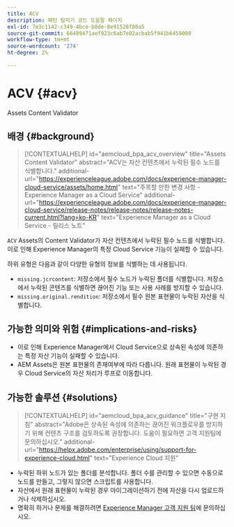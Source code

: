 ```yaml
---
title: ACV
description: 패턴 탐지기 코드 도움말 페이지
exl-id: 7e3c1142-c349-4bce-b8de-8e91528f80a5
source-git-commit: 66489471aef923c6ab7e02acbab5f941b6459000
workflow-type: tm+mt
source-wordcount: '274'
ht-degree: 2%

---
```


# ACV {#acv}

Assets Content Validator

## 배경 {#background}

>[!CONTEXTUALHELP]
>id="aemcloud_bpa_acv_overview"
>title="Assets Content Validator"
>abstract="ACV는 자산 컨텐츠에서 누락된 필수 노드를 식별합니다."
>additional-url="https://experienceleague.adobe.com/docs/experience-manager-cloud-service/assets/home.html" text="주목할 만한 변경 사항 - Experience Manager as a Cloud Service"
>additional-url="https://experienceleague.adobe.com/docs/experience-manager-cloud-service/release-notes/release-notes/release-notes-current.html?lang=ko-KR" text="Experience Manager as a Cloud Service - 릴리스 노트"

`ACV`  Assets의 Content Validator가 자산 컨텐츠에서 누락된 필수 노드를 식별합니다. 이로 인해 Experience Manager의 특정 Cloud Service 기능이 실패할 수 있습니다.

하위 유형은 다음과 같이 다양한 유형의 정보를 식별하는 데 사용됩니다.

* `missing.jcrcontent`: 저장소에서 필수 노드가 누락된 폴더를 식별합니다. 저장소에서 누락된 콘텐츠를 식별하면 끊어진 기능 또는 사용 사례를 방지할 수 있습니다.
* `missing.original.rendition`: 저장소에서 필수 원본 표현물이 누락된 자산을 식별합니다.

## 가능한 의미와 위험 {#implications-and-risks}

* 이로 인해 Experience Manager에서 Cloud Service으로 상속된 속성에 의존하는 특정 자산 기능이 실패할 수 있습니다.
* AEM Assets은 원본 표현물의 존재여부에 따라 다릅니다. 원래 표현물이 누락된 경우 Cloud Service의 자산 처리가 루프로 이동합니다.

## 가능한 솔루션 {#solutions}

>[!CONTEXTUALHELP]
>id="aemcloud_bpa_acv_guidance"
>title="구현 지침"
>abstract="Adobe은 상속된 속성에 의존하는 끊어진 워크플로우를 방지하기 위해 컨텐츠 구조를 검토하도록 권장합니다. 도움이 필요하면 고객 지원팀에 문의하십시오.&quot;
>additional-url="https://helpx.adobe.com/enterprise/using/support-for-experience-cloud.html" text="Experience Cloud 지원"

* 누락된 하위 노드가 있는 폴더를 분석합니다. 폴더 수를 관리할 수 있으면 수동으로 노드를 만들고, 그렇지 않으면 스크립트를 사용합니다.
* 자산에서 원래 표현물이 누락된 경우 마이그레이션하기 전에 자산을 다시 업로드하거나 삭제하십시오.
* 명확히 하거나 문제를 해결하려면 [Experience Manager 고객 지원 팀](https://helpx.adobe.com/enterprise/using/support-for-experience-cloud.html)에 문의하십시오.

